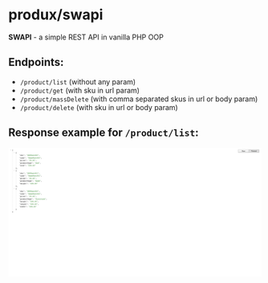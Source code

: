 # produx/swapi

**SWAPI** - a simple REST API in vanilla PHP OOP

## Endpoints:
- ```/product/list``` (without any param)
- ```/product/get``` (with sku in url param)
- ```/product/massDelete``` (with comma separated skus in url or body param)
- ```/product/delete``` (with sku in url or body param)

## Response example for ```/product/list```:
[!['SWAPI example'](swapi-screenshot.png)](swapi-screenshot.png 'See SWAPI example screenshot')
